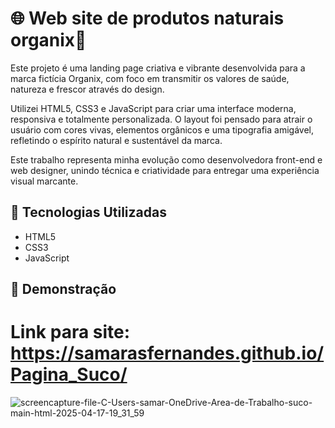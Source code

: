 # 🌐 Web site de produtos naturais organix🍋

Este projeto é uma landing page criativa e vibrante desenvolvida para a marca fictícia Organix, com foco em transmitir os valores de saúde, natureza e frescor através do design.

Utilizei HTML5, CSS3 e JavaScript para criar uma interface moderna, responsiva e totalmente personalizada. O layout foi pensado para atrair o usuário com cores vivas, elementos orgânicos e uma tipografia amigável, refletindo o espírito natural e sustentável da marca.

Este trabalho representa minha evolução como desenvolvedora front-end e web designer, unindo técnica e criatividade para entregar uma experiência visual marcante.

## 🚀 Tecnologias Utilizadas

- HTML5  
- CSS3  
- JavaScript 

## 📸 Demonstração
# Link para site: https://samarasfernandes.github.io/Pagina_Suco/

![screencapture-file-C-Users-samar-OneDrive-Area-de-Trabalho-suco-main-html-2025-04-17-19_31_59](https://github.com/user-attachments/assets/5ab7cd89-5905-4ead-aa3f-9edb9aaac349)
